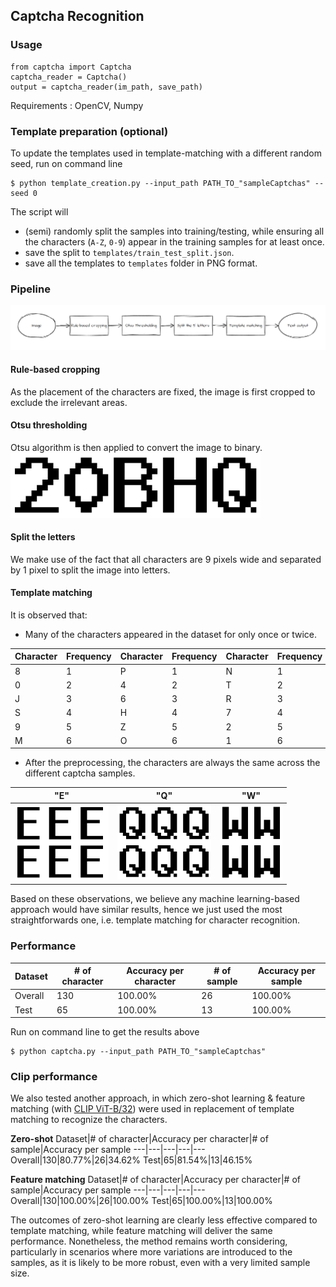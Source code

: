 ## Captcha Recognition
### Usage
```
from captcha import Captcha
captcha_reader = Captcha()
output = captcha_reader(im_path, save_path)
```
Requirements : OpenCV, Numpy
### Template preparation (optional)
To update the templates used in template-matching with a different random seed, run on command line 
```
$ python template_creation.py --input_path PATH_TO_"sampleCaptchas" --seed 0
```
The script will 
* (semi) randomly split the samples into training/testing, while ensuring all the characters (`A-Z`, `0-9`) appear in the training samples for at least once.
* save the split to `templates/train_test_split.json`.
* save all the templates to `templates` folder in PNG format.
### Pipeline
<img src="./images/pipeline.png" width="1000">    

#### Rule-based cropping
As the placement of the characters are fixed, the image is first cropped to exclude the irrelevant areas.
#### Otsu thresholding
Otsu algorithm is then applied to convert the image to binary. 
<img src="./images/thresholding.png" width="400">    
#### Split the letters 
We make use of the fact that all characters are 9 pixels wide and separated by 1 pixel to split the image into letters.
#### Template matching


It is observed that:
* Many of the characters appeared in the dataset for only once or twice. 

Character|Frequency|Character|Frequency|Character|Frequency|Character|Frequency|Character|Frequency|Character|Frequency
---|---|---|---|---|---|---|---|---|---|---|---
8|1|P|1|N|1|F|1|I|2|X|2
0|2|4|2|T|2|3|2|U|2|5|3
J|3|6|3|R|3|K|3|L|3|Y|3
S|4|H|4|7|4|W|4|A|4|B|4
9|5|Z|5|2|5|D|5|C|5|G|5
M|6|O|6|1|6|Q|6|E|6|V|7

* After the preprocessing, the characters are always the same across the different captcha samples. 

"E"|"Q"|"W"
---|---|---
<img src="./images/Es.png" width="150">|<img src="./images/Qs.png" width="150">|<img src="./images/Ws.png" width="100">

Based on these observations, we believe any machine learning-based approach would have similar results, hence we just used the most straightforwards one, i.e. template matching for character recognition.

### Performance

Dataset|# of character|Accuracy per character|# of sample|Accuracy per sample
---|---|---|---|---
Overall|130|100.00%|26|100.00%
Test|65|100.00%|13|100.00%
    
Run on command line to get the results above
```
$ python captcha.py --input_path PATH_TO_"sampleCaptchas" 
```

### Clip performance
We also tested another approach, in which zero-shot learning & feature matching (with  [CLIP ViT-B/32](https://github.com/openai/CLIP)) were used in replacement of template matching to recognize the characters.

**Zero-shot**
Dataset|# of character|Accuracy per character|# of sample|Accuracy per sample
---|---|---|---|---
Overall|130|80.77%|26|34.62%
Test|65|81.54%|13|46.15%

**Feature matching**
Dataset|# of character|Accuracy per character|# of sample|Accuracy per sample
---|---|---|---|---
Overall|130|100.00%|26|100.00%
Test|65|100.00%|13|100.00%

The outcomes of zero-shot learning are clearly less effective compared to template matching, while feature matching will deliver the same performance. Nonetheless, the method remains worth considering, particularly in scenarios where more variations are introduced to the samples, as it is likely to be more robust, even with a very limited sample size.